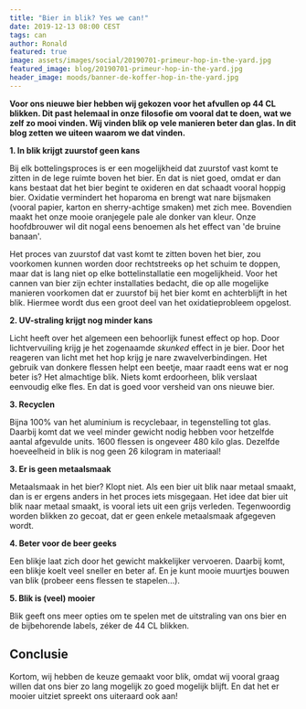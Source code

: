 ```yaml
---
title: "Bier in blik? Yes we can!"
date: 2019-12-13 08:00 CEST
tags: can
author: Ronald
featured: true
image: assets/images/social/20190701-primeur-hop-in-the-yard.jpg
featured_image: blog/20190701-primeur-hop-in-the-yard.jpg
header_image: moods/banner-de-koffer-hop-in-the-yard.jpg
---
```


__Voor ons nieuwe bier hebben wij gekozen voor het afvullen op 44 CL blikken. Dit past helemaal in onze filosofie om vooral dat te doen, wat we zelf zo mooi vinden. Wij vinden blik op vele manieren beter dan glas. In dit blog zetten we uiteen waarom we dat vinden.__

__1. In blik krijgt zuurstof geen kans__

Bij elk bottelingsproces is er een mogelijkheid dat zuurstof vast komt te zitten in de lege ruimte boven het bier. En dat is niet goed, omdat er dan kans bestaat dat het bier begint te oxideren en dat schaadt vooral hoppig bier. Oxidatie vermindert het hoparoma en brengt wat nare bijsmaken (vooral papier, karton en sherry-achtige smaken) met zich mee. Bovendien maakt het onze mooie oranjegele pale ale donker van kleur. Onze hoofdbrouwer wil dit nogal eens benoemen als het effect van 'de bruine banaan'.

Het proces van zuurstof dat vast komt te zitten boven het bier, zou voorkomen kunnen worden door rechtstreeks op het schuim te doppen, maar dat is lang niet op elke bottelinstallatie een mogelijkheid. Voor het cannen van bier zijn echter installaties bedacht, die op alle mogelijke manieren voorkomen dat er zuurstof bij het bier komt en achterblijft in het blik. Hiermee wordt dus een groot deel van het oxidatieprobleem opgelost.

__2. UV-straling krijgt nog minder kans__

Licht heeft over het algemeen een behoorlijk funest effect op hop. Door lichtvervuiling krijg je het zogenaamde _skunked_ effect in je bier. Door het reageren van licht met het hop krijg je nare zwavelverbindingen. Het gebruik van donkere flessen helpt een beetje, maar raadt eens wat er nog beter is? Het almachtige blik. Niets komt erdoorheen, blik verslaat eenvoudig elke fles. En dat is goed voor versheid van ons nieuwe bier.

__3. Recyclen__

Bijna 100% van het aluminium is recyclebaar, in tegenstelling tot glas. Daarbij komt dat we veel minder gewicht nodig hebben voor hetzelfde aantal afgevulde units. 1600 flessen is ongeveer 480 kilo glas. Dezelfde hoeveelheid in blik is nog geen 26 kilogram in materiaal!

__3. Er is geen metaalsmaak__

Metaalsmaak in het bier? Klopt niet. Als een bier uit blik naar metaal smaakt, dan is er ergens anders in het proces iets misgegaan. Het idee dat bier uit blik naar metaal smaakt, is vooral iets uit een grijs verleden. Tegenwoordig worden blikken zo gecoat, dat er geen enkele metaalsmaak afgegeven wordt.

__4. Beter voor de beer geeks__

Een blikje laat zich door het gewicht makkelijker vervoeren. Daarbij komt, een blikje koelt veel sneller en beter af. En je kunt mooie muurtjes bouwen van blik (probeer eens flessen te stapelen...).

__5. Blik is (veel) mooier__

Blik geeft ons meer opties om te spelen met de uitstraling van ons bier en de bijbehorende labels, zéker de 44 CL blikken.

## Conclusie

Kortom, wij hebben de keuze gemaakt voor blik, omdat wij vooral graag willen dat ons bier zo lang mogelijk zo goed mogelijk blijft. En dat het er mooier uitziet spreekt ons uiteraard ook aan!

